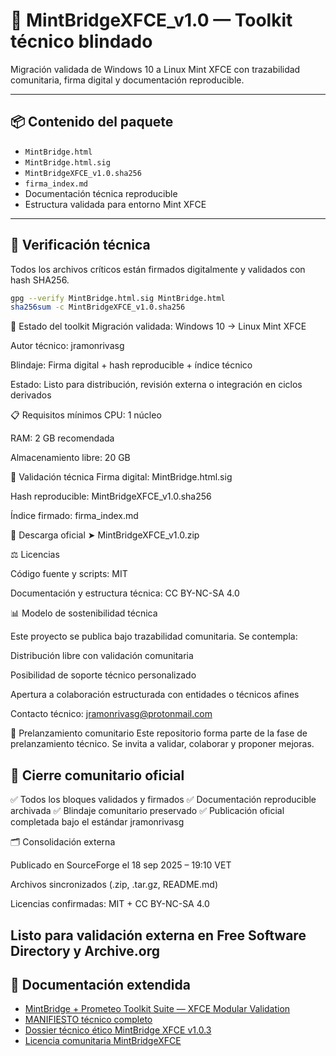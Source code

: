 # 🧱 MintBridgeXFCE_v1.0 — Toolkit técnico blindado

Migración validada de Windows 10 a Linux Mint XFCE con trazabilidad comunitaria, firma digital y documentación reproducible.

---

## 📦 Contenido del paquete

- `MintBridge.html`
- `MintBridge.html.sig`
- `MintBridgeXFCE_v1.0.sha256`
- `firma_index.md`
- Documentación técnica reproducible
- Estructura validada para entorno Mint XFCE

---

## 🔐 Verificación técnica

Todos los archivos críticos están firmados digitalmente y validados con hash SHA256.

```bash
gpg --verify MintBridge.html.sig MintBridge.html
sha256sum -c MintBridgeXFCE_v1.0.sha256
```
📌 Estado del toolkit
Migración validada: Windows 10 → Linux Mint XFCE

Autor técnico: jramonrivasg

Blindaje: Firma digital + hash reproducible + índice técnico

Estado: Listo para distribución, revisión externa o integración en ciclos derivados

📋 Requisitos mínimos
CPU: 1 núcleo

RAM: 2 GB recomendada

Almacenamiento libre: 20 GB

🧪 Validación técnica
Firma digital: MintBridge.html.sig

Hash reproducible: MintBridgeXFCE_v1.0.sha256

Índice firmado: firma_index.md

📎 Descarga oficial
➤ MintBridgeXFCE_v1.0.zip

⚖️ Licencias

Código fuente y scripts: MIT

Documentación y estructura técnica: CC BY-NC-SA 4.0

📊 Modelo de sostenibilidad técnica

Este proyecto se publica bajo trazabilidad comunitaria. Se contempla:

Distribución libre con validación comunitaria

Posibilidad de soporte técnico personalizado

Apertura a colaboración estructurada con entidades o técnicos afines

Contacto técnico: jramonrivasg@protonmail.com

📣 Prelanzamiento comunitario
Este repositorio forma parte de la fase de prelanzamiento técnico. Se invita a validar, colaborar y proponer mejoras.

## 🧾 Cierre comunitario oficial

✅ Todos los bloques validados y firmados 
✅ Documentación reproducible archivada 
✅ Blindaje comunitario preservado
✅ Publicación oficial completada bajo el estándar jramonrivasg

🗂️ Consolidación externa

Publicado en SourceForge el 18 sep 2025 – 19:10 VET

Archivos sincronizados (.zip, .tar.gz, README.md)

Licencias confirmadas: MIT + CC BY-NC-SA 4.0

Listo para validación externa en Free Software Directory y Archive.org
---

## 🔗 Documentación extendida

- [MintBridge + Prometeo Toolkit Suite — XFCE Modular Validation](MintBridge-XFCE-v1.0/Docs/suite.md)
- [MANIFIESTO técnico completo](MANIFIESTO.md)
- [Dossier técnico ético MintBridge XFCE v1.0.3](Dossier_MintBridgeXFCE_v1.0.3.md)
- [Licencia comunitaria MintBridgeXFCE](LicenciaMintBridgeXFCE.md)
